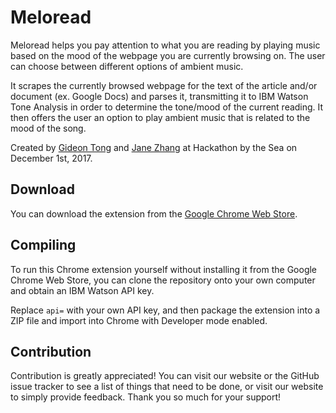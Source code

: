 # Meloread

Meloread helps you pay attention to what you are reading by playing music based on the mood of the webpage you are currently browsing on. The user can choose between different options of ambient music.

It scrapes the currently browsed webpage for the text of the article and/or document (ex. Google Docs) and parses it, transmitting it to IBM Watson Tone Analysis in order to determine the tone/mood of the current reading. It then offers the user an option to play ambient music that is related to the mood of the song.

Created by [Gideon Tong](https://github.com/gideontong) and [Jane Zhang](https://github.com/jjanezhang) at Hackathon by the Sea on December 1st, 2017.

## Download

You can download the extension from the [Google Chrome Web Store](https://chrome.google.com/webstore/detail/meloread/cmbecjhbnopocdcmekllaggbigkionmp).

## Compiling

To run this Chrome extension yourself without installing it from the Google Chrome Web Store, you can clone the repository onto your own computer and obtain an IBM Watson API key.

Replace `api=` with your own API key, and then package the extension into a ZIP file and import into Chrome with Developer mode enabled.

## Contribution

Contribution is greatly appreciated! You can visit our website or the GitHub issue tracker to see a list of things that need to be done, or visit our website to simply provide feedback. Thank you so much for your support!